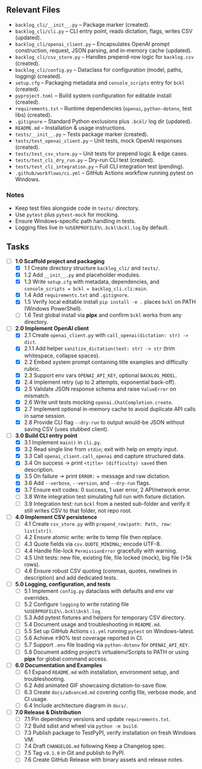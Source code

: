 ## Relevant Files

- `backlog_cli/__init__.py` – Package marker (created).
- `backlog_cli/cli.py` – CLI entry point, reads dictation, flags, writes CSV (updated).
- `backlog_cli/openai_client.py` – Encapsulates OpenAI prompt construction, request, JSON parsing, and in-memory cache (updated).
- `backlog_cli/csv_store.py` – Handles prepend-row logic for `backlog.csv` (created).
- `backlog_cli/config.py` – Dataclass for configuration (model, paths, logging) (created).
- `setup.cfg` – Packaging metadata and `console_scripts` entry for `bckl` (created).
- `pyproject.toml` – Build system configuration for editable install (created).
- `requirements.txt` – Runtime dependencies (`openai`, `python-dotenv`, test libs) (created).
- `.gitignore` – Standard Python exclusions plus `.bckl/` log dir (updated).
- `README.md` – Installation & usage instructions.
- `tests/__init__.py` – Tests package marker (created).
- `tests/test_openai_client.py` – Unit tests, mock OpenAI responses (created).
- `tests/test_csv_store.py` – Unit tests for prepend logic & edge cases.
- `tests/test_cli_dry_run.py` – Dry-run CLI test (created).
- `tests/test_cli_integration.py` – Full CLI integration test (pending).
- `.github/workflows/ci.yml` – GitHub Actions workflow running pytest on Windows.

### Notes

* Keep test files alongside code in `tests/` directory.
* Use `pytest` plus `pytest-mock` for mocking.
* Ensure Windows-specific path handling in tests.
* Logging files live in `%USERPROFILE%\.bckl\bckl.log` by default.

## Tasks

- [ ] **1.0 Scaffold project and packaging**
  - [x] 1.1 Create directory structure `backlog_cli/` and `tests/`.
  - [x] 1.2 Add `__init__.py` and placeholder modules.
  - [x] 1.3 Write `setup.cfg` with metadata, dependencies, and `console_scripts = bckl = backlog_cli.cli:main`.
  - [x] 1.4 Add `requirements.txt` and `.gitignore`.
  - [x] 1.5 Verify local editable install `pip install -e .` places `bckl` on PATH (Windows PowerShell).
  - [ ] 1.6 Test global install via **pipx** and confirm `bckl` works from any directory.

- [ ] **2.0 Implement OpenAI client**
  - [x] 2.1 Create `openai_client.py` with `call_openai(dictation: str) -> dict`.
  - [x] 2.1.1 Add helper `sanitize_dictation(text: str) -> str` (trim whitespace, collapse spaces).
  - [x] 2.2 Embed system prompt containing title examples and difficulty rubric.
  - [x] 2.3 Support env vars `OPENAI_API_KEY`, optional `BACKLOG_MODEL`.
  - [x] 2.4 Implement retry (up to 2 attempts, exponential back-off).
  - [x] 2.5 Validate JSON response schema and raise `ValueError` on mismatch.
  - [x] 2.6 Write unit tests mocking `openai.ChatCompletion.create`.
  - [x] 2.7 Implement optional in-memory cache to avoid duplicate API calls in same session.
  - [x] 2.8 Provide CLI flag `--dry-run` to output would-be JSON without saving CSV (uses stubbed client).

- [ ] **3.0 Build CLI entry point**
  - [x] 3.1 Implement `main()` in `cli.py`.
  - [x] 3.2 Read single line from `stdin`; exit with help on empty input.
  - [x] 3.3 Call `openai_client.call_openai` and capture structured data.
  - [x] 3.4 On success → print `<title> (difficulty) saved` then description.
  - [x] 3.5 On failure → print `ERROR:` + message and raw dictation.
  - [x] 3.6 Add `--verbose`, `--version`, and `--dry-run` flags.
  - [x] 3.7 Ensure exit codes: 0 success, 1 user error, 2 API/network error.
  - [ ] 3.8 Write integration test simulating full run with fixture dictation.
  - [ ] 3.9 Integration test: run `bckl` from a nested sub-folder and verify it still writes CSV to that folder, not repo root.

- [ ] **4.0 Implement CSV persistence**
  - [ ] 4.1 Create `csv_store.py` with `prepend_row(path: Path, row: list[str])`.
  - [ ] 4.2 Ensure atomic write: write to temp file then replace.
  - [ ] 4.3 Quote fields via `csv.QUOTE_MINIMAL`; encode UTF-8.
  - [ ] 4.4 Handle file-lock `PermissionError` gracefully with warning.
  - [ ] 4.5 Unit tests: new file, existing file, file locked (mock), big file (>5k rows).
  - [ ] 4.6 Ensure robust CSV quoting (commas, quotes, newlines in description) and add dedicated tests.

- [ ] **5.0 Logging, configuration, and tests**
  - [ ] 5.1 Implement `config.py` dataclass with defaults and env var overrides.
  - [ ] 5.2 Configure `logging` to write rotating file `%USERPROFILE%\.bckl\bckl.log`.
  - [ ] 5.3 Add pytest fixtures and helpers for temporary CSV directory.
  - [ ] 5.4 Document usage and troubleshooting in `README.md`.
  - [ ] 5.5 Set up GitHub Actions `ci.yml` running `pytest` on Windows-latest.
  - [ ] 5.6 Achieve ≥90% test coverage reported in CI.
  - [ ] 5.7 Support `.env` file loading via `python-dotenv` for `OPENAI_API_KEY`.
  - [ ] 5.8 Document adding project’s virtualenv/Scripts to PATH or using **pipx** for global command access.

- [ ] **6.0 Documentation and Examples**
  - [ ] 6.1 Expand `README.md` with installation, environment setup, and troubleshooting.
  - [ ] 6.2 Add animated GIF showcasing dictation-to-save flow.
  - [ ] 6.3 Create `docs/advanced.md` covering config file, verbose mode, and CI usage.
  - [ ] 6.4 Include architecture diagram in `docs/`.

- [ ] **7.0 Release & Distribution**
  - [ ] 7.1 Pin dependency versions and update `requirements.txt`.
  - [ ] 7.2 Build sdist and wheel via `python -m build`.
  - [ ] 7.3 Publish package to TestPyPI, verify installation on fresh Windows VM.
  - [ ] 7.4 Draft `CHANGELOG.md` following Keep a Changelog spec.
  - [ ] 7.5 Tag `v0.1.0` in Git and publish to PyPI.
  - [ ] 7.6 Create GitHub Release with binary assets and release notes.

